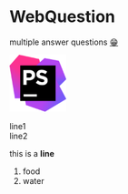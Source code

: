 # WebQuestion

multiple answer questions
[😁](https://nguyenhuy158.github.io/WebQuestion/)

<img src="php.png" width="100" style="">

line1 <br>
line2

this is a <strong>line</strong>

<ol> 
    <li>
        food
    </li>
    <li>
        water
    </li>
</ol>